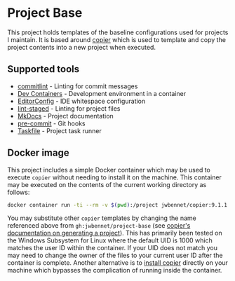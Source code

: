 # Project Base

This project holds templates of the baseline configurations used for projects I maintain. It is based around [copier](https://copier.readthedocs.io/) which is used to template and copy the project contents into a new project when executed.

## Supported tools

-   [commitlint](https://commitlint.js.org/) - Linting for commit messages
-   [Dev Containers](https://containers.dev/implementors/json_reference/) - Development environment in a container
-   [EditorConfig](https://editorconfig.org/) - IDE whitespace configuration
-   [lint-staged](https://www.npmjs.com/package/lint-staged?activeTab=readme#configuration) - Linting for project files
-   [MkDocs](https://www.mkdocs.org/user-guide/) - Project documentation
-   [pre-commit](https://pre-commit.com/#usage) - Git hooks
-   [Taskfile](https://taskfile.dev/usage/) - Project task runner

## Docker image

This project includes a simple Docker container which may be used to execute `copier` without needing to install it on the machine. This container may be executed on the contents of the current working directory as follows:

```sh
docker container run -ti --rm -v $(pwd):/project jwbennet/copier:9.1.1 gh:jwbennet/project-base
```

You may substitute other `copier` templates by changing the name referenced above from `gh:jwbennet/project-base` (see [copier's documentation on generating a project](https://copier.readthedocs.io/en/stable/generating/)). This has primarily been tested on the Windows Subsystem for Linux where the default UID is 1000 which matches the user ID within the container. If your UID does not match you may need to change the owner of the files to your current user ID after the container is complete. Another alternative is to [install copier](https://copier.readthedocs.io/en/stable/#installation) directly on your machine which bypasses the complication of running inside the container.
